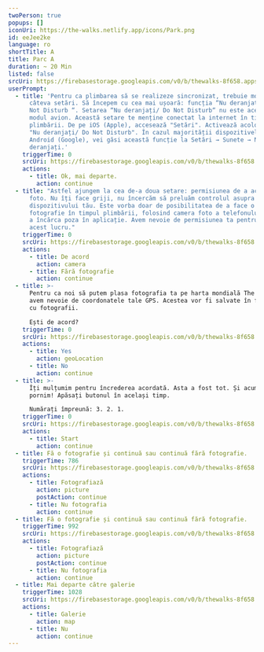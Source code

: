```yaml
---
twoPerson: true
popups: []
iconUri: https://the-walks.netlify.app/icons/Park.png
id: eeJee2ke
language: ro
shortTitle: A
title: Parc A
duration: ~ 20 Min
listed: false
srcUri: https://firebasestorage.googleapis.com/v0/b/thewalks-8f658.appspot.com/o/mp3%2Fapi-v1%2Fro_eeJee2ke%2Fwalk_8_PARK__RO__A__.mp3?alt=media&token=41c7a184-26ec-4a15-a9ca-b000f890c784
userPrompt:
  - title: 'Pentru ca plimbarea să se realizeze sincronizat, trebuie modificate
      câteva setări. Să începem cu cea mai ușoară: funcția “Nu deranjați / Do
      Not Disturb “. Setarea “Nu deranjați/ Do Not Disturb“ nu este aceeași cu
      modul avion. Această setare te menține conectat la internet în timpul
      plimbării. De pe iOS (Apple), accesează "Setări". Activează acolo opțiunea
      "Nu deranjați/ Do Not Disturb". În cazul majorității dispozitivelor
      Android (Google), vei găsi această funcție la Setări → Sunete → Nu
      deranjați.'
    triggerTime: 0
    srcUri: https://firebasestorage.googleapis.com/v0/b/thewalks-8f658.appspot.com/o/static%2Fmedias%2Fmulti_Zeubeel8_loop.mp3?alt=media&token=88349085-3303-48b9-bdc6-fd7b09519a26
    actions:
      - title: Ok, mai departe.
        action: continue
  - title: "Astfel ajungem la cea de-a doua setare: permisiunea de a accesa camera
      foto. Nu îți face griji, nu încercăm să preluăm controlul asupra
      dispozitivului tău. Este vorba doar de posibilitatea de a face o
      fotografie în timpul plimbării, folosind camera foto a telefonului, și de
      a încărca poza în aplicație. Avem nevoie de permisiunea ta pentru a face
      acest lucru."
    triggerTime: 0
    srcUri: https://firebasestorage.googleapis.com/v0/b/thewalks-8f658.appspot.com/o/static%2Fmedias%2Fmulti_Zeubeel8_loop.mp3?alt=media&token=88349085-3303-48b9-bdc6-fd7b09519a26
    actions:
      - title: De acord
        action: camera
      - title: Fără fotografie
        action: continue
  - title: >-
      Pentru ca noi să putem plasa fotografia ta pe harta mondială The Walks,
      avem nevoie de coordonatele tale GPS. Acestea vor fi salvate în fișierul
      cu fotografii.

      Ești de acord?
    triggerTime: 0
    srcUri: https://firebasestorage.googleapis.com/v0/b/thewalks-8f658.appspot.com/o/static%2Fmedias%2Fmulti_Zeubeel8_loop.mp3?alt=media&token=88349085-3303-48b9-bdc6-fd7b09519a26
    actions:
      - title: Yes
        action: geoLocation
      - title: No
        action: continue
  - title: >-
      Îți mulțumim pentru încrederea acordată. Asta a fost tot. Și acum, să
      pornim! Apăsați butonul în același timp.

      Numărați împreună: 3. 2. 1.
    triggerTime: 0
    srcUri: https://firebasestorage.googleapis.com/v0/b/thewalks-8f658.appspot.com/o/static%2Fmedias%2Fmulti_Zeubeel8_loop.mp3?alt=media&token=88349085-3303-48b9-bdc6-fd7b09519a26
    actions:
      - title: Start
        action: continue
  - title: Fă o fotografie și continuă sau continuă fără fotografie.
    triggerTime: 786
    srcUri: https://firebasestorage.googleapis.com/v0/b/thewalks-8f658.appspot.com/o/mp3%2Fapi-v1%2Fro_eeJee2ke%2Fwalk_8_PARK__Loop_Foto__RO__13_06min_.mp3?alt=media&token=0b87cd6f-dbf5-4ce4-8da4-749dd9dd540f
    actions:
      - title: Fotografiază
        action: picture
        postAction: continue
      - title: Nu fotografia
        action: continue
  - title: Fă o fotografie și continuă sau continuă fără fotografie.
    triggerTime: 992
    srcUri: https://firebasestorage.googleapis.com/v0/b/thewalks-8f658.appspot.com/o/mp3%2Fapi-v1%2Fro_eeJee2ke%2Fwalk_8_Loop_2_RO_16_31_865min_02_10_.mp3?alt=media&token=15a6f14d-9f48-4bb3-88f5-622e70f68ac7
    actions:
      - title: Fotografiază
        action: picture
        postAction: continue
      - title: Nu fotografia
        action: continue
  - title: Mai departe către galerie
    triggerTime: 1028
    srcUri: https://firebasestorage.googleapis.com/v0/b/thewalks-8f658.appspot.com/o/static%2Fmedias%2Fmulti_Zeubeel8_loop.mp3?alt=media&token=88349085-3303-48b9-bdc6-fd7b09519a26
    actions:
      - title: Galerie
        action: map
      - title: Nu
        action: continue
---
```

